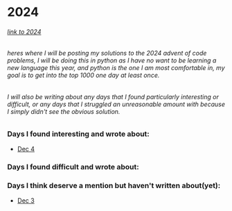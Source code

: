 # 2024
###### [link to 2024](https://adventofcode.com/2024)
###### heres where I will be posting my solutions to the 2024 advent of code problems, I will be doing this in python as I have no want to be learning a new language this year, and python is the one I am most comfortable in, my goal is to get into the top 1000 one day at least once.
###### I will also be writing about any days that I found particularly interesting or difficult, or any days that I struggled an unreasonable amount with because I simply didn't see the obvious solution.

### Days I found interesting and wrote about:
- [Dec 4](dec4.md)

### Days I found difficult and wrote about:

### Days I think deserve a mention but haven't written about(yet):
- [Dec 3](dec3.py)